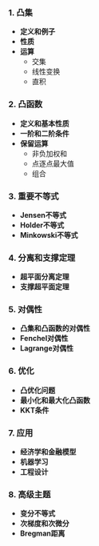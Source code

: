 

### 1. 凸集
   - **定义和例子**
   - **性质**
   - **运算**
     - 交集
     - 线性变换
     - 直积

### 2. 凸函数
   - **定义和基本性质**
   - **一阶和二阶条件**
   - **保留运算**
     - 非负加权和
     - 点逐点最大值
     - 组合

### 3. 重要不等式
   - **Jensen不等式**
   - **Holder不等式**
   - **Minkowski不等式**

### 4. 分离和支撑定理
   - **超平面分离定理**
   - **支撑超平面定理**

### 5. 对偶性
   - **凸集和凸函数的对偶性**
   - **Fenchel对偶性**
   - **Lagrange对偶性**

### 6. 优化
   - **凸优化问题**
   - **最小化和最大化凸函数**
   - **KKT条件**

### 7. 应用
   - **经济学和金融模型**
   - **机器学习**
   - **工程设计**

### 8. 高级主题
   - **变分不等式**
   - **次梯度和次微分**
   - **Bregman距离**

